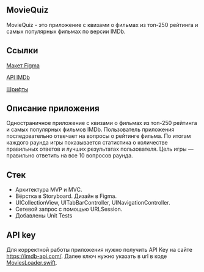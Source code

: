 ## **MovieQuiz**

MovieQuiz - это приложение с квизами о фильмах из топ-250 рейтинга и самых популярных фильмах по версии IMDb.

## **Ссылки**

[Макет Figma](https://www.figma.com/file/l0IMG3Eys35fUrbvArtwsR/YP-Quiz?node-id=34%3A243)

[API IMDb](https://imdb-api.com/api#Top250Movies-header)

[Шрифты](https://code.s3.yandex.net/Mobile/iOS/Fonts/MovieQuizFonts.zip)

## **Описание приложения**
Одностраничное приложение с квизами о фильмах из топ-250 рейтинга и самых популярных фильмов IMDb. Пользователь приложения последовательно отвечает на вопросы о рейтинге фильма. По итогам каждого раунда игры показывается статистика о количестве правильных ответов и лучших результатах пользователя. Цель игры — правильно ответить на все 10 вопросов раунда.

## **Стек**
- Архитектура MVP и  MVC.
- Вёрстка в Storyboard. Дизайн в Figma.
- UICollectionView, UITabBarController, UINavigationController.
- Сетевой запрос с помощью URLSession.
- Добавлены  Unit Tests

## API key 
Для корректной работы приложения нужно получить API Key на сайте https://imdb-api.com/.  Далее ключ нужно указать в url в коде [MoviesLoader.swift](https://github.com/v-alekseev/MovieQuiz-ios/blob/project_sprint_3_start/MovieQuiz/Services/MoviesLoader.swift).
